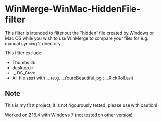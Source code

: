 # WinMerge-WinMac-HiddenFile-filter
This filter is intended to filter out the "hidden" file created by Windows or Mac OS while you wish to use WinMerge to compare your files for e.g. manual syncing 2 directory

This filter exclude:
- Thumbs.db
- desktop.ini
- ._.DS_Store
- All file start with ._ (e.g. ._YoureBeautiful.jpg ; ._RickRoll.avi)

## Note
This is my first project, it is not rigourously tested, please use with caution!

Worked on 2.16.4 with Windows 7 (not tested on other version)
